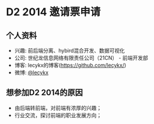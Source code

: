 # D2 2014 邀请票申请

## 个人资料

- 兴趣: 前后端分离、hybird混合开发、数据可视化
- 公司: 世纪龙信息网络有限责任公司（21CN） - 前端开发部
- 博客: lecykx的博客(https://github.com/lecykx/)
- 微博: [@lecykx](http://www.weibo.com/lecykx/)

## 想参加D2 2014的原因

- 由后端转前端，对前端有浓厚的兴趣；
- 行业交流，探讨前端的职业发展方向；
